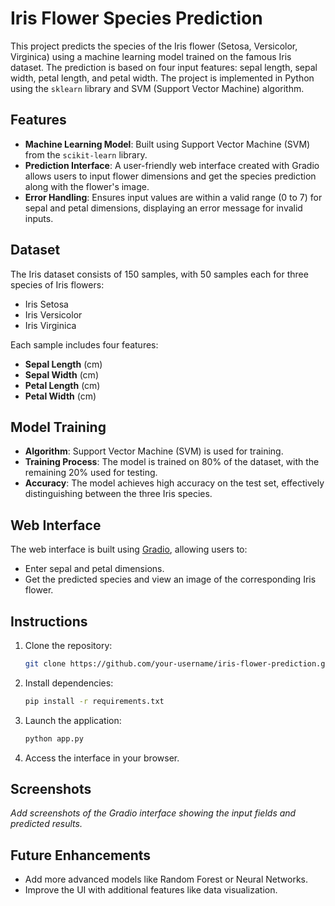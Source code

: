 # Iris Flower Species Prediction

This project predicts the species of the Iris flower (Setosa, Versicolor, Virginica) using a machine learning model trained on the famous Iris dataset. The prediction is based on four input features: sepal length, sepal width, petal length, and petal width. The project is implemented in Python using the `sklearn` library and SVM (Support Vector Machine) algorithm.

## Features

- **Machine Learning Model**: Built using Support Vector Machine (SVM) from the `scikit-learn` library.
- **Prediction Interface**: A user-friendly web interface created with Gradio allows users to input flower dimensions and get the species prediction along with the flower's image.
- **Error Handling**: Ensures input values are within a valid range (0 to 7) for sepal and petal dimensions, displaying an error message for invalid inputs.

## Dataset

The Iris dataset consists of 150 samples, with 50 samples each for three species of Iris flowers:
- Iris Setosa
- Iris Versicolor
- Iris Virginica

Each sample includes four features:
- **Sepal Length** (cm)
- **Sepal Width** (cm)
- **Petal Length** (cm)
- **Petal Width** (cm)

## Model Training

- **Algorithm**: Support Vector Machine (SVM) is used for training.
- **Training Process**: The model is trained on 80% of the dataset, with the remaining 20% used for testing.
- **Accuracy**: The model achieves high accuracy on the test set, effectively distinguishing between the three Iris species.

## Web Interface

The web interface is built using [Gradio](https://www.gradio.app/), allowing users to:
- Enter sepal and petal dimensions.
- Get the predicted species and view an image of the corresponding Iris flower.

## Instructions

1. Clone the repository:

   ```bash
   git clone https://github.com/your-username/iris-flower-prediction.git
   ```

2. Install dependencies:

   ```bash
   pip install -r requirements.txt
   ```

3. Launch the application:

   ```bash
   python app.py
   ```

4. Access the interface in your browser.

## Screenshots

_Add screenshots of the Gradio interface showing the input fields and predicted results._

## Future Enhancements

- Add more advanced models like Random Forest or Neural Networks.
- Improve the UI with additional features like data visualization.

